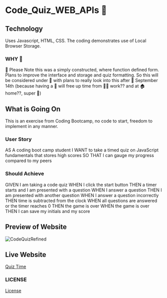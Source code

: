 # Code_Quiz_WEB_APIs 🚧

## Technology
Uses Javascript, HTML, CSS.
The coding demonstrates use of Local Browser Storage. 

### WHY 🚧
🙏 Please Note this was a simply constructed, where function defined form. Plans to improve the interface and storage and quiz formatting. So this will be considered under 🚧 with plans to really look into this after 📅 September 14th (because having a 👶 will free up time from 👨‍💼 work?? and at 🏠 home??, super 🙏)

## What is Going On
This is an exercise from Coding Bootcamp, no code to start, freedom to implement in any manner.  

### User Story

AS A coding boot camp student
I WANT to take a timed quiz on JavaScript fundamentals that stores high scores
SO THAT I can gauge my progress compared to my peers

### Should Achieve

GIVEN I am taking a code quiz
WHEN I click the start button
THEN a timer starts and I am presented with a question
WHEN I answer a question
THEN I am presented with another question
WHEN I answer a question incorrectly
THEN time is subtracted from the clock
WHEN all questions are answered or the timer reaches 0
THEN the game is over
WHEN the game is over
THEN I can save my initials and my score

## Preview of Website

![CodeQuizRefined](https://user-images.githubusercontent.com/83618122/129657819-1c505fd7-07ec-47b9-9cd3-cf03f083c037.gif)

## Live Website

[Quiz Time](https://adam-niggebrugge.github.io/Code_Quiz_WEB_APIs/)

### LICENSE
[License](https://github.com/adam-niggebrugge/Code_Quiz_WEB_APIs/blob/main/LICENSE)
